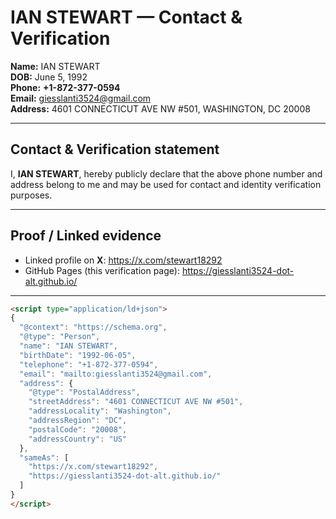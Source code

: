 # IAN STEWART — Contact & Verification

**Name:** IAN STEWART  
**DOB:** June 5, 1992  
**Phone:** **+1-872-377-0594**  
**Email:** giesslanti3524@gmail.com  
**Address:** 4601 CONNECTICUT AVE NW #501, WASHINGTON, DC 20008

---

## Contact & Verification statement
I, **IAN STEWART**, hereby publicly declare that the above phone number and address belong to me and may be used for contact and identity verification purposes.

---

## Proof / Linked evidence
- Linked profile on **X**: https://x.com/stewart18292  
- GitHub Pages (this verification page): https://giesslanti3524-dot-alt.github.io/  

---

```html
<script type="application/ld+json">
{
  "@context": "https://schema.org",
  "@type": "Person",
  "name": "IAN STEWART",
  "birthDate": "1992-06-05",
  "telephone": "+1-872-377-0594",
  "email": "mailto:giesslanti3524@gmail.com",
  "address": {
    "@type": "PostalAddress",
    "streetAddress": "4601 CONNECTICUT AVE NW #501",
    "addressLocality": "Washington",
    "addressRegion": "DC",
    "postalCode": "20008",
    "addressCountry": "US"
  },
  "sameAs": [
    "https://x.com/stewart18292",
    "https://giesslanti3524-dot-alt.github.io/"
  ]
}
</script>
